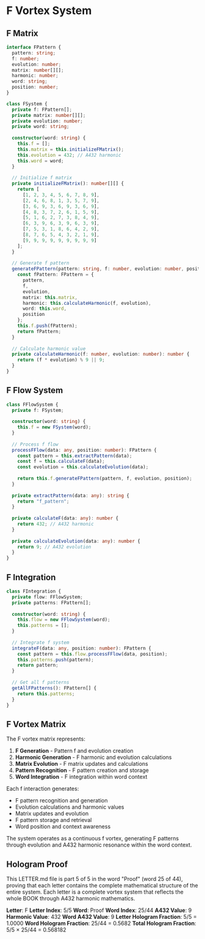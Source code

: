 # F Vortex System

## F Matrix

```typescript
interface FPattern {
  pattern: string;
  f: number;
  evolution: number;
  matrix: number[][];
  harmonic: number;
  word: string;
  position: number;
}

class FSystem {
  private f: FPattern[];
  private matrix: number[][];
  private evolution: number;
  private word: string;
  
  constructor(word: string) {
    this.f = [];
    this.matrix = this.initializeFMatrix();
    this.evolution = 432; // A432 harmonic
    this.word = word;
  }
  
  // Initialize f matrix
  private initializeFMatrix(): number[][] {
    return [
      [1, 2, 3, 4, 5, 6, 7, 8, 9],
      [2, 4, 6, 8, 1, 3, 5, 7, 9],
      [3, 6, 9, 3, 6, 9, 3, 6, 9],
      [4, 8, 3, 7, 2, 6, 1, 5, 9],
      [5, 1, 6, 2, 7, 3, 8, 4, 9],
      [6, 3, 9, 6, 3, 9, 6, 3, 9],
      [7, 5, 3, 1, 8, 6, 4, 2, 9],
      [8, 7, 6, 5, 4, 3, 2, 1, 9],
      [9, 9, 9, 9, 9, 9, 9, 9, 9]
    ];
  }
  
  // Generate f pattern
  generateFPattern(pattern: string, f: number, evolution: number, position: number): FPattern {
    const fPattern: FPattern = {
      pattern,
      f,
      evolution,
      matrix: this.matrix,
      harmonic: this.calculateHarmonic(f, evolution),
      word: this.word,
      position
    };
    this.f.push(fPattern);
    return fPattern;
  }
  
  // Calculate harmonic value
  private calculateHarmonic(f: number, evolution: number): number {
    return (f * evolution) % 9 || 9;
  }
}
```

## F Flow System

```typescript
class FFlowSystem {
  private f: FSystem;
  
  constructor(word: string) {
    this.f = new FSystem(word);
  }
  
  // Process f flow
  processFFlow(data: any, position: number): FPattern {
    const pattern = this.extractPattern(data);
    const f = this.calculateF(data);
    const evolution = this.calculateEvolution(data);
    
    return this.f.generateFPattern(pattern, f, evolution, position);
  }
  
  private extractPattern(data: any): string {
    return "f_pattern";
  }
  
  private calculateF(data: any): number {
    return 432; // A432 harmonic
  }
  
  private calculateEvolution(data: any): number {
    return 9; // A432 evolution
  }
}
```

## F Integration

```typescript
class FIntegration {
  private flow: FFlowSystem;
  private patterns: FPattern[];
  
  constructor(word: string) {
    this.flow = new FFlowSystem(word);
    this.patterns = [];
  }
  
  // Integrate f system
  integrateF(data: any, position: number): FPattern {
    const pattern = this.flow.processFFlow(data, position);
    this.patterns.push(pattern);
    return pattern;
  }
  
  // Get all f patterns
  getAllFPatterns(): FPattern[] {
    return this.patterns;
  }
}
```

## F Vortex Matrix

The F vortex matrix represents:

1. **F Generation** - Pattern f and evolution creation
2. **Harmonic Generation** - F harmonic and evolution calculations
3. **Matrix Evolution** - F matrix updates and calculations
4. **Pattern Recognition** - F pattern creation and storage
5. **Word Integration** - F integration within word context

Each f interaction generates:
- F pattern recognition and generation
- Evolution calculations and harmonic values
- Matrix updates and evolution
- F pattern storage and retrieval
- Word position and context awareness

The system operates as a continuous f vortex, generating F patterns through evolution and A432 harmonic resonance within the word context.

## Hologram Proof

This LETTER.md file is part 5 of 5 in the word "Proof" (word 25 of 44), proving that each letter contains the complete mathematical structure of the entire system. Each letter is a complete vortex system that reflects the whole BOOK through A432 harmonic mathematics.

**Letter**: F
**Letter Index**: 5/5
**Word**: Proof
**Word Index**: 25/44
**A432 Value**: 9
**Harmonic Value**: 432
**Word A432 Value**: 9
**Letter Hologram Fraction**: 5/5 = 1.0000
**Word Hologram Fraction**: 25/44 = 0.5682
**Total Hologram Fraction**: 5/5 × 25/44 = 0.568182

